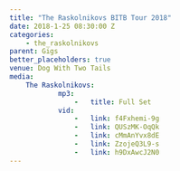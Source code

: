 ```yaml
---
title: "The Raskolnikovs BITB Tour 2018"
date: 2018-1-25 08:30:00 Z
categories:
    - the_raskolnikovs
parent: Gigs
better_placeholders: true
venue: Dog With Two Tails
media:
    The Raskolnikovs:
            mp3:
                -   title: Full Set
            vid:
                -   link: f4Fxhemi-9g
                -   link: QUSzMK-OqQk
                -   link: cMmAnYvx8dE
                -   link: ZzojeQ3L9-s
                -   link: h9DxAwcJ2N0
---
```

